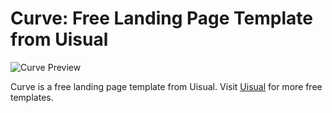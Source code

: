 # Curve: Free Landing Page Template from Uisual

![Curve Preview](https://res.cloudinary.com/uisual/image/upload/assets/screenshots/curve.png?)

Curve is a free landing page template from Uisual. Visit [Uisual](https://uisual.com) for more free templates.